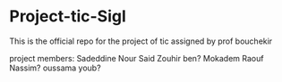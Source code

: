 # Project-tic-Sigl
This is the official repo for the project of tic assigned by prof bouchekir 


project members:
Sadeddine Nour Said
Zouhir ben?
Mokadem Raouf
Nassim?
oussama youb?
